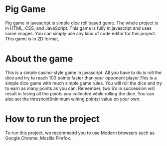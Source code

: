 # Pig Game
Pig game in javascript is simple dice roll based game. The whole project is in HTML, CSS, and JavaScript. This game is fully in javascript and uses some images. You can simply use any kind of code editor for this project. This game is in 2D format.

# About the game
This is a simple casino-style game in javascript. All you have to do is roll the dice and try to reach 100 points faster than your opponent player.This is a simple dice game with much simple game rules. You will roll the dice and try to earn as many points as you can. Remember, two 6’s in succession will result in losing all the points you collected while rolling the dice. You can also set the threshold(minimum wining points) value on your own.

# How to run the project
To run this project, we recommend you to use Modern browsers such as Google Chrome, Mozilla Firefox.

